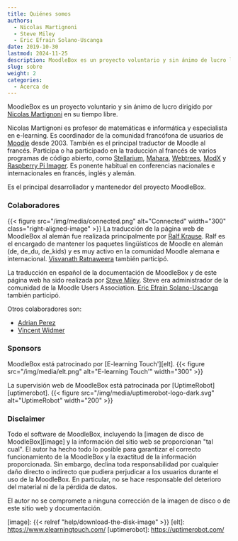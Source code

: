 ```yaml
---
title: Quiénes somos
authors:
  - Nicolas Martignoni
  - Steve Miley
  - Eric Efrain Solano-Uscanga
date: 2019-10-30
lastmod: 2024-11-25
description: MoodleBox es un proyecto voluntario y sin ánimo de lucro llevado a cabo por Nicolas Martignoni en su tiempo libre.
slug: sobre
weight: 2
categories:
  - Acerca de
---
```

MoodleBox es un proyecto voluntario y sin ánimo de lucro dirigido por [Nicolas Martignoni][nicolas] en su tiempo libre.

Nicolas Martignoni es profesor de matemáticas e informática y especialista en e-learning. Es coordinador de la comunidad francófona de usuarios de [Moodle][1] desde 2003. También es el principal traductor de Moodle al francés. Participa o ha participado en la traducción al francés de varios programas de código abierto, como [Stellarium][2], [Mahara][3], [Webtrees][4], [ModX][5] y [Raspberry Pi Imager][6]. Es ponente habitual en conferencias nacionales e internacionales en francés, inglés y alemán.

Es el principal desarrollador y mantenedor del proyecto MoodleBox.

### Colaboradores

{{< figure src="/img/media/connected.png" alt="Connected" width="300" class="right-aligned-image" >}} La traducción de la página web de MoodleBox al alemán fue realizada principalmente por [Ralf Krause][krause]. Ralf es el encargado de mantener los paquetes lingüísticos de Moodle en alemán (de, de_du, de_kids) y es muy activo en la comunidad Moodle alemana e internacional. [Visvanath Ratnaweera][ratna] también participó.

La traducción en español de la documentación de MoodleBox y de este página web ha sido realizada por [Steve Miley][steve]. Steve era administrador de la comunidad de la Moodle Users Association. [Eric Efrain Solano-Uscanga][eric] también participó.

Otros colaboradores son:

- [Adrian Perez][adpe]
- [Vincent Widmer][smallhacks]

### Sponsors

MoodleBox está patrocinado por [E-learning Touch'][elt].
{{< figure src="/img/media/elt.png" alt="E-learning Touch'" width="300" >}}

La supervisión web de MoodleBox está patrocinada por [UptimeRobot][uptimerobot].
{{< figure src="/img/media/uptimerobot-logo-dark.svg" alt="UptimeRobot" width="200" >}}

### Disclaimer

Todo el software de MoodleBox, incluyendo la [imagen de disco de MoodleBox][image] y la información del sitio web se proporcionan "tal cual". El autor ha hecho todo lo posible para garantizar el correcto funcionamiento de la MoodleBox y la exactitud de la información proporcionada. Sin embargo, declina toda responsabilidad por cualquier daño directo o indirecto que pudiera perjudicar a los usuarios durante el uso de la MoodleBox. En particular, no se hace responsable del deterioro del material ni de la pérdida de datos.

El autor no se compromete a ninguna corrección de la imagen de disco o de este sitio web y documentación.

 [1]: https://moodle.org
 [2]: https://stellarium.org/
 [3]: https://mahara.org/
 [4]: https://www.webtrees.net/
 [5]: https://modx.com/
 [6]: https://www.raspberrypi.com/software/
 [nicolas]: https://blog.martignoni.net/a-propos/
 [krause]: https://moodle.org/user/profile.php?id=70180
 [ratna]: https://moodle.org/user/profile.php?id=41095
 [adpe]: https://adrianperez.me/
 [smallhacks]: https://github.com/smallhacks
 [steve]: https://www.linkedin.com/in/steve-miley-9a271a4
 [eric]: https://www.uv.mx/personal/ericsolano/
 [image]: {{< relref "help/download-the-disk-image" >}}
 [elt]: https://www.elearningtouch.com/
 [uptimerobot]: https://uptimerobot.com/
